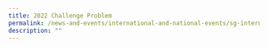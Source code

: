 ```yaml
---
title: 2022 Challenge Problem
permalink: /news-and-events/international-and-national-events/sg-international-math-challenge/2022-challenge/
description: ""
---
```

